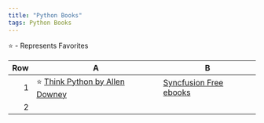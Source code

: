 ```yaml
---
title: "Python Books"
tags: Python Books
---
```


:star: - Represents Favorites 

Row | A | B
-:|--------------|-----------
 1 | :star: [Think Python by Allen Downey](https://greenteapress.com/wp/) | [Syncfusion Free ebooks](https://www.syncfusion.com/succinctly-free-ebooks)
 2 |  | 
